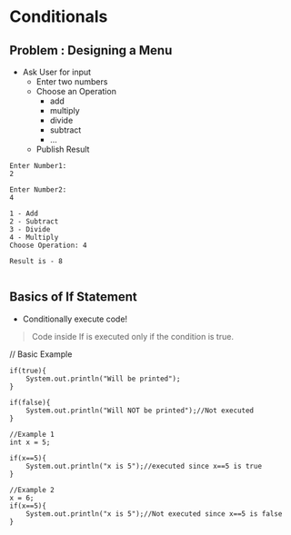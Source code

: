 # Conditionals

## Problem : Designing a Menu

- Ask User for input
  - Enter two numbers 
  - Choose an Operation
      - add
      - multiply
      - divide 
      - subtract
      - ...
  - Publish Result

```
Enter Number1: 
2

Enter Number2: 
4

1 - Add
2 - Subtract
3 - Divide
4 - Multiply
Choose Operation: 4

Result is - 8
```

```

```
## Basics of If Statement

- Conditionally execute code! 

> Code inside If is executed only if the condition is true.

// Basic Example
```
if(true){
    System.out.println("Will be printed");
}

if(false){
    System.out.println("Will NOT be printed");//Not executed
}

//Example 1
int x = 5;

if(x==5){
    System.out.println("x is 5");//executed since x==5 is true
}

//Example 2
x = 6;
if(x==5){
    System.out.println("x is 5");//Not executed since x==5 is false
}
